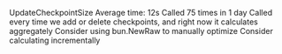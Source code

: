 UpdateCheckpointSize
Average time: 12s
Called 75 times in 1 day
Called every time we add or delete checkpoints, and right now it calculates aggregately
Consider using bun.NewRaw to manually optimize
Consider calculating incrementally
